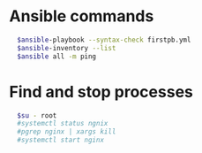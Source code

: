 # Ansible commands 
```sh
  $ansible-playbook --syntax-check firstpb.yml
  $ansible-inventory --list
  $ansible all -m ping
```

# Find and stop processes
```sh
  $su - root
  #systemctl status ngnix
  #pgrep nginx | xargs kill
  #systemctl start nginx
```
